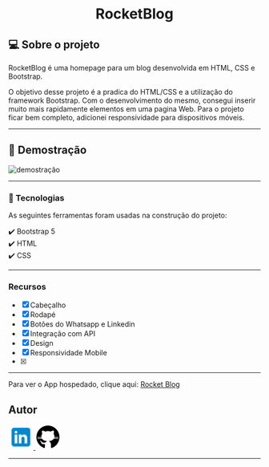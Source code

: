 <h1 align="center" >RocketBlog</h1>

<h2 >💻 Sobre o projeto</h2>
<p>RocketBlog é uma homepage para um blog desenvolvida em HTML, CSS e Bootstrap.</p>

<p>O objetivo desse projeto é a pradica do HTML/CSS e a utilização do framework Bootstrap. Com o desenvolvimento do mesmo, consegui inserir muito mais rapidamente elementos em uma pagina Web. Para o projeto ficar bem completo, adicionei responsividade para dispositivos móveis.</p>
<hr>

<h2 >📸 Demostração</h2>
<img src="./readme/readme.gif" alt="demostração" height="425">
<hr>

### 🚀 Tecnologias
<p>As seguintes ferramentas foram usadas na construção do projeto:</p>
✔️ Bootstrap 5<br>
✔️ HTML<br>
✔️ CSS<br>
<hr>

### Recursos
- [X] Cabeçalho
- [X] Rodapé
- [X] Botões do Whatsapp e Linkedin
- [X] Integração com API 
- [X] Design
- [X] Responsividade Mobile
- [X] 

<hr>

Para ver o App hospedado, clique aqui: <a href="https://gabrielwaltmann.github.io/rocket-blog/">Rocket Blog</a>

<h2>Autor</h2>
<a href="https://www.linkedin.com/in/gabrielwaltmann/">
  <img src="./readme/linkedin.png" alt="linkedin" height="50">
</a>
<a href="https://github.com/gabrielwaltmann">
  <img src="./readme/github.png" alt="github" height="50">
</a>
<hr><br>


